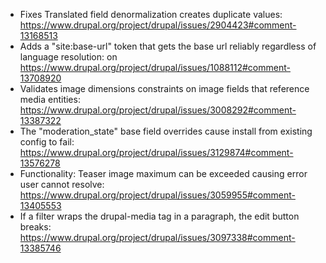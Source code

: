 - Fixes Translated field denormalization creates duplicate values: https://www.drupal.org/project/drupal/issues/2904423#comment-13168513
- Adds a "site:base-url" token that gets the base url reliably regardless of language resolution: on https://www.drupal.org/project/drupal/issues/1088112#comment-13708920
- Validates image dimensions constraints on image fields that reference media entities: https://www.drupal.org/project/drupal/issues/3008292#comment-13387322
- The "moderation_state" base field overrides cause install from existing config to fail: https://www.drupal.org/project/drupal/issues/3129874#comment-13576278
- Functionality: Teaser image maximum can be exceeded causing error user cannot resolve: https://www.drupal.org/project/drupal/issues/3059955#comment-13405553
- If a filter wraps the drupal-media tag in a paragraph, the edit button breaks: https://www.drupal.org/project/drupal/issues/3097338#comment-13385746
